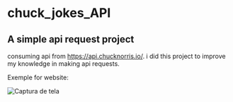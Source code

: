 # chuck_jokes_API
## A simple api request project 

consuming api from https://api.chucknorris.io/.
i did this project to improve my knowledge in making api requests.

Exemple for website:

![Captura de tela ](https://user-images.githubusercontent.com/105306316/207717910-9bc61405-9de6-4958-97cb-177d9e049534.png)
